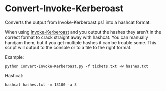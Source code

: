Convert-Invoke-Kerberoast
==========

Converts the output from Invoke-Kerberoast.ps1 into a hashcat format.

When using [Invoke-Kerberoast](https://gist.github.com/HarmJ0y/cc1004307157e372fc5bd3f89e553059) and you output the hashes they aren't in the correct format to crack straight away with hashcat. You can manually handjam them, but if you get multiple hashes it can be trouble some. This script will output to the console or to a file to the right format.

Example:
```
python Convert-Invoke-Kerberoast.py -f tickets.txt -w hashes.txt
```


Hashcat:

```
hashcat hashes.txt -m 13100 -a 3
```

